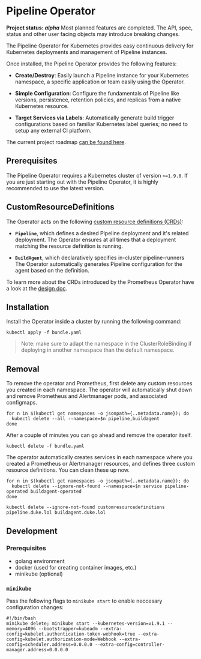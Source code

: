 # Pipeline Operator

**Project status: *alpha*** Most planned features are completed. The API, spec, status and other user facing objects may introduce breaking changes.

The Pipeline Operator for Kubernetes provides easy continuous delivery for Kubernetes deployments and management of Pipeline instances.

Once installed, the Pipeline Operator provides the following features:

* **Create/Destroy**: Easily launch a Pipeline instance for your Kubernetes namespace,
  a specific application or team easily using the Operator.

* **Simple Configuration**: Configure the fundamentals of Pipeline like versions, persistence,
  retention policies, and replicas from a native Kubernetes resource.

* **Target Services via Labels**: Automatically generate build trigger configurations based
  on familiar Kubernetes label queries; no need to setup any external CI platform.

The current project roadmap [can be found here](./ROADMAP.md).

## Prerequisites

The Pipeline Operator requires a Kubernetes cluster of version `>=1.9.0`. If you are just starting out with the
Pipeline Operator, it is highly recommended to use the latest version.

## CustomResourceDefinitions

The Operator acts on the following [custom resource definitions (CRDs)](https://kubernetes.io/docs/tasks/access-kubernetes-api/extend-api-custom-resource-definitions/):

* **`Pipeline`**, which defines a desired Pipeline deployment and it's related deployment.
  The Operator ensures at all times that a deployment matching the resource definition is running.

* **`BuildAgent`**, which declaratively specifies in-cluster pipeline-runners
  The Operator automatically generates Pipeline configuration for the agent based on the definition.

To learn more about the CRDs introduced by the Prometheus Operator have a look
at the [design doc](docs/design.md).

## Installation

Install the Operator inside a cluster by running the following command:

```
kubectl apply -f bundle.yaml
```

> Note: make sure to adapt the namespace in the ClusterRoleBinding if deploying in another namespace than the default namespace.

## Removal

To remove the operator and Prometheus, first delete any custom resources you created in each namespace. The
operator will automatically shut down and remove Prometheus and Alertmanager pods, and associated configmaps.

```
for n in $(kubectl get namespaces -o jsonpath={..metadata.name}); do
  kubectl delete --all --namespace=$n pipeline,buildagent
done
```

After a couple of minutes you can go ahead and remove the operator itself.

```
kubectl delete -f bundle.yaml
```

The operator automatically creates services in each namespace where you created a Prometheus or Alertmanager resources,
and defines three custom resource definitions. You can clean these up now.

```
for n in $(kubectl get namespaces -o jsonpath={..metadata.name}); do
  kubectl delete --ignore-not-found --namespace=$n service pipeline-operated buildagent-operated
done

kubectl delete --ignore-not-found customresourcedefinitions pipeline.duke.lol buildagent.duke.lol
```

## Development

### Prerequisites

- golang environment
- docker (used for creating container images, etc.)
- minikube (optional)

### `minikube`

Pass the following flags to `minikube start` to enable neccesary configuration changes:
```
#!/bin/bash
minikube delete; minikube start --kubernetes-version=v1.9.1 --memory=4096 --bootstrapper=kubeadm --extra-config=kubelet.authentication-token-webhook=true --extra-config=kubelet.authorization-mode=Webhook --extra-config=scheduler.address=0.0.0.0 --extra-config=controller-manager.address=0.0.0.0
```
